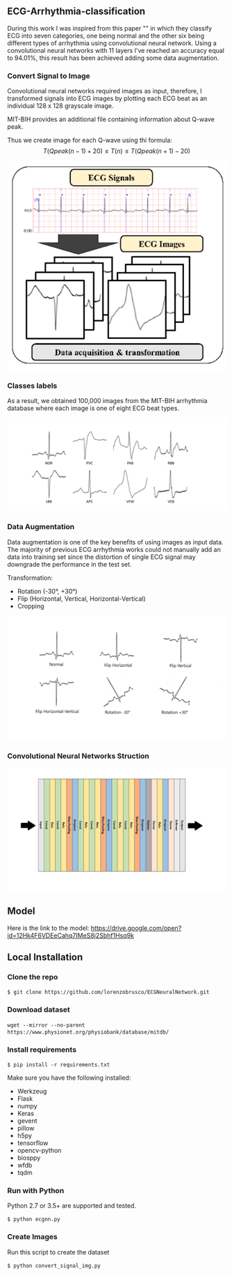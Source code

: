 ## ECG-Arrhythmia-classification
During this work I was inspired from this paper "" in which they classify ECG into seven categories, one being normal and the other six being different types of arrhythmia using convolutional neural network.
Using a convolutional neural networks with 11 layers I've reached an accuracy equal to 94.01%, this result has been achieved adding some data augmentation.

### Convert Signal to Image

Convolutional neural networks required images as input, therefore, I transformed signals into ECG images by plotting each ECG beat as an individual 128 x 128 grayscale image.

MIT-BIH provides an additional file containing information about Q-wave peak.

Thus we create image for each Q-wave using thi formula:
$$
T(Qpeak(n - 1) + 20) \leq T(n) \leq T(Qpeak(n + 1) - 20)
$$

<div style="text-align:center">
    <img src ="Images/signal_to_img.png"/>
</div>


### Classes labels

As a result, we obtained 100,000 images from the MIT-BIH arrhythmia
database where each image is one of eight ECG beat types.

<div style="text-align:center">
    <img src ="Images/beats.png"/>
</div>



### Data Augmentation

Data augmentation is one of the key benefits of using images as input data.
The majority of previous ECG arrhythmia works could not manually add an data into training set since the distortion of single ECG signal may downgrade the performance in the test set.

Transformation:

- Rotation (-30°, +30°)
- Flip (Horizontal, Vertical, Horizontal-Vertical)
- Cropping



<div style="text-align:center">
    <img src ="Images/augmentation.png"/>
</div>


### Convolutional Neural Networks Struction

<div style="text-align:center">
    <img src ="Images/layers.png"/>
</div>


## Model

Here is the link to the model: https://drive.google.com/open?id=12Hk4F6VDEeCahq7IMeS8j2Sbhf1Hsq9k



## Local Installation

### Clone the repo
```shell
$ git clone https://github.com/lorenzobrusco/ECGNeuralNetwork.git
```




### Download dataset

```shell
wget --mirror --no-parent https://www.physionet.org/physiobank/database/mitdb/
```

### Install requirements

```shell
$ pip install -r requirements.txt
```

Make sure you have the following installed:
- Werkzeug
- Flask
- numpy
- Keras
- gevent
- pillow
- h5py
- tensorflow
- opencv-python
- biosppy
- wfdb
- tqdm




### Run with Python

Python 2.7 or 3.5+ are supported and tested.

```shell
$ python ecgnn.py
```



### Create Images

Run this script to create the dataset
```shell
$ python convert_signal_img.py
```
